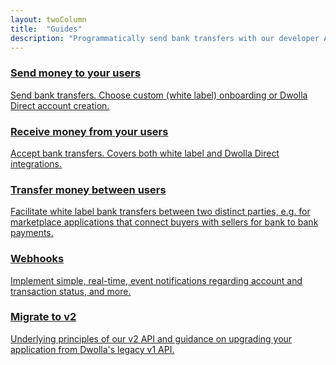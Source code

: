 ```yaml
---
layout: twoColumn
title:  "Guides"
description: "Programmatically send bank transfers with our developer API."
---
```


<nav class="big-grid-nav">
  <a href="/guides/send-money" class="icon-guides-send">
      <h3>Send money to your users</h3>
      <p>Send bank transfers. Choose custom (white label) onboarding or Dwolla Direct account creation.</p>
  </a>
  <a href="/guides/receive-money" class="icon-guides-receive">
      <h3>Receive money from your users</h3>
      <p>Accept bank transfers. Covers both white label and Dwolla Direct integrations.</p>
  </a>
  <a href="/guides/transfer-money-between-users" class="icon-guides-transfer">
      <h3>Transfer money between users</h3>
      <p>Facilitate white label bank transfers between two distinct parties, e.g. for marketplace applications that connect buyers with sellers for bank to bank payments.</p>
  </a>
  <a href="/guides/webhooks" class="icon-guides-web-hooks">
      <h3>Webhooks</h3>
      <p>Implement simple, real-time, event notifications regarding account and transaction status, and more.</p>
  </a>
    <a href="/guides/migrate-to-v2" class="icon-guides-v1-to-v2">
      <h3>Migrate to v2</h3>
      <p>Underlying principles of our v2 API and guidance on upgrading your application from Dwolla's legacy v1 API.</p>
  </a>
</nav>
